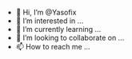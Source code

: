- 👋 Hi, I’m @Yasofix
- 👀 I’m interested in ...
- 🌱 I’m currently learning ...
- 💞️ I’m looking to collaborate on ...
- 📫 How to reach me ...

<!---
Yasofix/Yasofix is a ✨ special ✨ repository because its `README.md` (this file) appears on your GitHub profile.
You can click the Preview link to take a look at your changes.
--->
